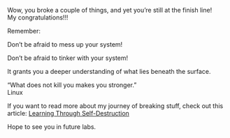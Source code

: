 
Wow, you broke a couple of things, and yet you’re still at the finish line!  
My congratulations!!!

Remember:

Don’t be afraid to mess up your system!

Don’t be afraid to tinker with your system!

It grants you a deeper understanding of what lies beneath the surface.

“What does not kill you makes you stronger.”  
 Linux

If you want to read more about my journey of breaking stuff, check out this article: [Learning Through Self-Destruction](https://defnotfreddie.com/blog/learning_through_self-destruction.md/)

Hope to see you in future labs.

